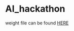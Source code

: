 # AI_hackathon

weight file can be found  [HERE](https://drive.google.com/drive/folders/1d93KtB0RRVNFkZVwE1w5qEKabRfuCBcY?usp=sharing)
